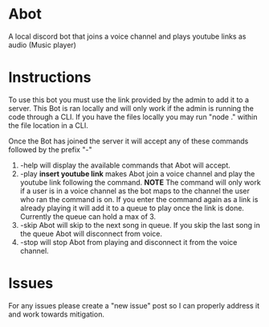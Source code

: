 # Abot
A local discord bot that joins a voice channel and plays youtube links as audio (Music player)

# Instructions
To use this bot you must use the link provided by the admin to add it to a server. This Bot is ran locally and will only work if the admin is running the code through a CLI.
If you have the files locally you may run "node ." within the file location in a CLI.

Once the Bot has joined the server it will accept any of these commands followed by the prefix "-"
1. -help will display the available commands that Abot will accept.
2. -play **insert youtube link** makes Abot join a voice channel and play the youtube link following the command. **NOTE** The command will only work if a user is in a voice channel as the bot maps to the channel the user who ran the command is on. If you enter the command again as a link is already playing it will add it to a queue to play once the link is done. Currently the queue can hold a max of 3. 
3. -skip Abot will skip to the next song in queue. If you skip the last song in the queue Abot will disconnect from voice.
4. -stop will stop Abot from playing and disconnect it from the voice channel.

# Issues
For any issues please create a "new issue" post so I can properly address it and work towards mitigation.
